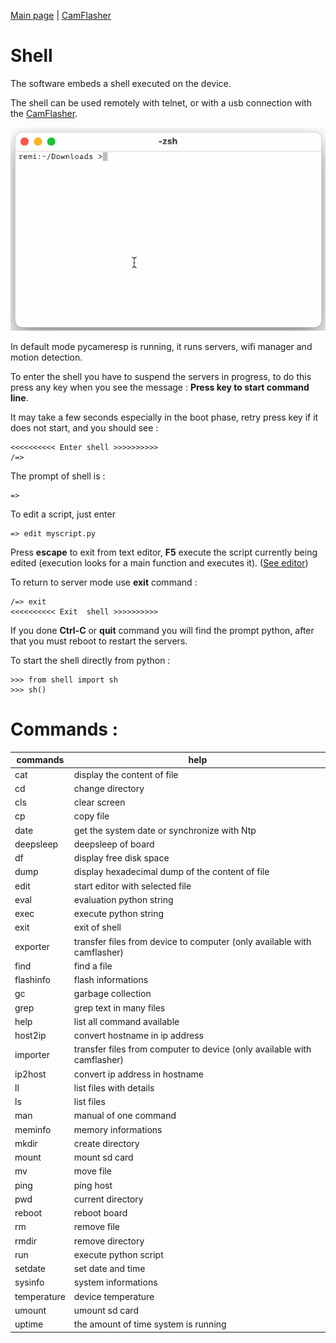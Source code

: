 [Main page](/README.md) | [CamFlasher](/doc/CAMFLASHER.md)

# Shell

The software embeds a shell executed on the device. 

The shell can be used remotely with telnet, or with a usb connection with the [CamFlasher](tools/camflasher/README.md).

![ShellEdit.gif](/images/ShellEdit.gif "Shell and text editor")

In default mode pycameresp is running, it runs servers, wifi manager and motion detection.

To enter the shell you have to suspend the servers in progress, to do this press any key when you see the message : **Press key to start command line**.

It may take a few seconds especially in the boot phase, retry press key if it does not start, and you should see :

```
<<<<<<<<<< Enter shell >>>>>>>>>>
/=>
```

The prompt of shell is : 
```
=>
```

To edit a script, just enter
```
=> edit myscript.py
```
Press **escape** to exit from text editor, **F5** execute the script currently being edited (execution looks for a main function and executes it). ([See editor](/doc/EDITOR.md))

To return to server mode use **exit** command :
```
/=> exit
<<<<<<<<<< Exit  shell >>>>>>>>>>
```

If you done **Ctrl-C** or **quit** command you will find the prompt python, after that you must reboot to restart the servers.

To start the shell directly from python :
```
>>> from shell import sh
>>> sh()
```


# Commands :

commands    | help
------------|---------
cat         | display the content of file
cd          | change directory
cls         | clear screen
cp          | copy file
date        | get the system date or synchronize with Ntp
deepsleep   | deepsleep of board
df          | display free disk space
dump        | display hexadecimal dump of the content of file
edit        | start editor with selected file
eval        | evaluation python string
exec        | execute python string
exit        | exit of shell
exporter    | transfer files from device to computer (only available with camflasher)
find        | find a file
flashinfo   | flash informations
gc          | garbage collection
grep        | grep text in many files
help        | list all command available
host2ip     | convert hostname in ip address
importer    | transfer files from computer to device (only available with camflasher)
ip2host     | convert ip address in hostname
ll          | list files with details
ls          | list files
man         | manual of one command
meminfo     | memory informations
mkdir       | create directory
mount       | mount sd card
mv          | move file
ping        | ping host
pwd         | current directory
reboot      | reboot board
rm          | remove file
rmdir       | remove directory
run         | execute python script
setdate     | set date and time
sysinfo     | system informations
temperature | device temperature
umount      | umount sd card
uptime      | the amount of time system is running
